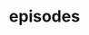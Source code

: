 ---
layout: page
title: episodes
permalink: /episodes/
description: A growing collection of your cool projects.
nav: true
horizontal: false
---